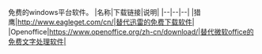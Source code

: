 免费的windows平台软件。
|名称|下载链接|说明|
|--|--|--|
|猎鹰|http://www.eagleget.com/cn/|替代迅雷的免费下载软件|
|Openoffice|https://www.openoffice.org/zh-cn/download/|替代微软office的免费文字处理软件|

